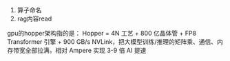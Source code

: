1. 算子命名
2. rag内容read


gpu的hopper架构指的是：
Hopper = 4N 工艺 + 800 亿晶体管 + FP8 Transformer 引擎 + 900 GB/s NVLink，把大模型训练/推理的矩阵乘、通信、内存带宽全部拉满，相对 Ampere 实现 3-9 倍 AI 提速